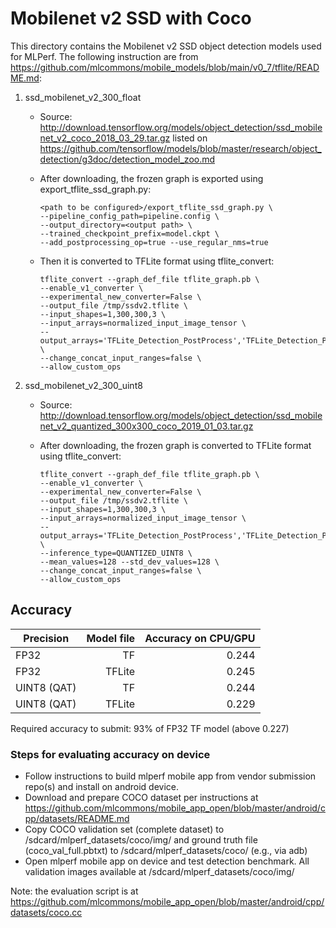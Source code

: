 # Mobilenet v2 SSD with Coco 

This directory contains the Mobilenet v2 SSD object detection models used for MLPerf. 
The following instruction are from https://github.com/mlcommons/mobile_models/blob/main/v0_7/tflite/README.md:

1.  ssd_mobilenet_v2_300_float

    *   Source:
        http://download.tensorflow.org/models/object_detection/ssd_mobilenet_v2_coco_2018_03_29.tar.gz
        listed on https://github.com/tensorflow/models/blob/master/research/object_detection/g3doc/detection_model_zoo.md
    *   After downloading, the frozen graph is exported using
        export_tflite_ssd_graph.py:

        ```
        <path to be configured>/export_tflite_ssd_graph.py \
        --pipeline_config_path=pipeline.config \
        --output_directory=<output path> \
        --trained_checkpoint_prefix=model.ckpt \
        --add_postprocessing_op=true --use_regular_nms=true
        ```

    *   Then it is converted to TFLite format using tflite_convert:

        ```
        tflite_convert --graph_def_file tflite_graph.pb \
        --enable_v1_converter \
        --experimental_new_converter=False \
        --output_file /tmp/ssdv2.tflite \
        --input_shapes=1,300,300,3 \
        --input_arrays=normalized_input_image_tensor \
        --output_arrays='TFLite_Detection_PostProcess','TFLite_Detection_PostProcess:1','TFLite_Detection_PostProcess:2','TFLite_Detection_PostProcess:3'  \
        --change_concat_input_ranges=false \
        --allow_custom_ops
        ```

2.  ssd_mobilenet_v2_300_uint8

    *   Source:
        http://download.tensorflow.org/models/object_detection/ssd_mobilenet_v2_quantized_300x300_coco_2019_01_03.tar.gz
    *   After downloading, the frozen graph is converted to TFLite format using
        tflite_convert:

        ```
        tflite_convert --graph_def_file tflite_graph.pb \
        --enable_v1_converter \
        --experimental_new_converter=False \
        --output_file /tmp/ssdv2.tflite \
        --input_shapes=1,300,300,3 \
        --input_arrays=normalized_input_image_tensor \
        --output_arrays='TFLite_Detection_PostProcess','TFLite_Detection_PostProcess:1','TFLite_Detection_PostProcess:2','TFLite_Detection_PostProcess:3'  \
        --inference_type=QUANTIZED_UINT8 \
        --mean_values=128 --std_dev_values=128 \
        --change_concat_input_ranges=false \
        --allow_custom_ops
        ```

## Accuracy

|Precision   | Model file | Accuracy on CPU/GPU | 
|------------|-----------:|--------------------:|
|FP32        | TF         | 0.244               |
|FP32        | TFLite     | 0.245               |
|UINT8 (QAT) | TF         | 0.244               |
|UINT8 (QAT) | TFLite     | 0.229               |

Required accuracy to submit: 93% of FP32 TF model (above 0.227)

### Steps for evaluating accuracy on device
* Follow instructions to build mlperf mobile app from vendor submission repo(s) and install on android device.  
* Download and prepare COCO dataset per instructions at https://github.com/mlcommons/mobile_app_open/blob/master/android/cpp/datasets/README.md  
* Copy COCO validation set (complete dataset) to /sdcard/mlperf_datasets/coco/img/ and ground truth file (coco_val_full.pbtxt) to /sdcard/mlperf_datasets/coco/ (e.g., via adb)  
* Open mlperf mobile app on device and test detection benchmark. All validation images available at /sdcard/mlperf_datasets/coco/img/  

Note: the evaluation script is at https://github.com/mlcommons/mobile_app_open/blob/master/android/cpp/datasets/coco.cc
